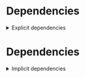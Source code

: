 # Dependencies

<details>
<summary>Explicit dependencies</summary>
|Dependency[^1]|Before|After|Change|Package|Environments|
|-|-|-|-|-|-|
|**typos**|1.21.0|1.22.7|Minor Upgrade|conda|lint on *all platforms*|
|**ordered_enum**|0.0.8|0.0.9|Patch Upgrade|conda|{build, default, py312} on *all platforms*|
|**pydantic**|2.7.1|2.7.4|Patch Upgrade|conda|{build, default, py312} on *all platforms*|
|**pytest**|8.2.1|8.2.2|Patch Upgrade|conda|{default, py312} on *all platforms*|
|**ruff**|0.4.4|0.4.9|Patch Upgrade|conda|lint on *all platforms*|
|**py-rattler**|py312h1a1520d_0|py312had01cb0_0|Only build string|conda|{default, py312} on osx-arm64|

</details>

# Dependencies

<details>
<summary>Implicit dependencies</summary>
|Dependency[^1]|Before|After|Change|Package|Environments|
|-|-|-|-|-|-|
|ca-certificates|2024.2.2|2024.6.2|Minor Upgrade|conda|*all*|
|certifi|2024.2.2|2024.6.2|Minor Upgrade|conda|build on *all platforms*|
|filelock|3.14.0|3.15.1|Minor Upgrade|conda|lint on *all platforms*|
|libsqlite|3.45.3|3.46.0|Minor Upgrade|conda|*all*|
|libzlib|1.2.13|1.3.1|Minor Upgrade|conda|*all*|
|more-itertools|10.2.0|10.3.0|Minor Upgrade|conda|build on *all platforms*|
|nodeenv|1.8.0|1.9.1|Minor Upgrade|conda|lint on *all platforms*|
|packaging|24.0|24.1|Minor Upgrade|conda|{build, default, py312} on *all platforms*|
|pkginfo|1.10.0|1.11.1|Minor Upgrade|conda|build on *all platforms*|
|typing-extensions|4.11.0|4.12.2|Minor Upgrade|conda|{build, default, py312} on *all platforms*|
|typing_extensions|4.11.0|4.12.2|Minor Upgrade|conda|{build, default, py312} on *all platforms*|
|vc14_runtime|14.38.33135|14.40.33810|Minor Upgrade|conda|*all envs* on win-64|
|vs2015_runtime|14.38.33135|14.40.33810|Minor Upgrade|conda|*all envs* on win-64|
|zipp|3.17.0|3.19.2|Minor Upgrade|conda|{build, default, py312} on *all platforms*|
|cryptography|42.0.7|42.0.8|Patch Upgrade|conda|build on linux-64|
|openssl|3.3.0|3.3.1|Patch Upgrade|conda|*all*|
|pydantic-core|2.18.2|2.18.4|Patch Upgrade|conda|{build, default, py312} on *all platforms*|
|requests|2.32.2|2.32.3|Patch Upgrade|conda|build on *all platforms*|
|ld_impl_linux-64|hf3520f5_1|hf3520f5_4|Only build string|conda|*all envs* on linux-64|
|libgcc-ng|h77fa898_7|h77fa898_9|Only build string|conda|*all envs* on linux-64|
|libgomp|h77fa898_7|h77fa898_9|Only build string|conda|*all envs* on linux-64|
|libstdcxx-ng|hc0a3c3a_7|hc0a3c3a_9|Only build string|conda|{build, lint} on linux-64|
|vc|ha32ba9b_20|h8a93ad2_20|Only build string|conda|*all envs* on win-64|

</details>

[^1]: **Bold** means explicit dependency.
[^2]: Dependency got downgraded.
